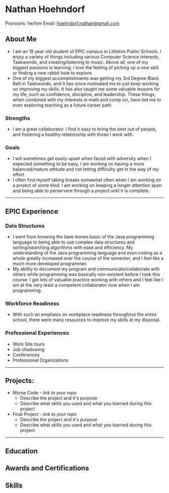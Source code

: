 # Nathan Hoehndorf
Pronouns: he/him
Email: hoehndorf.nathan@gmail.com
## About Me
* I am an 18 year old student of EPIC campus in Littleton Public Schools. I enjoy a variety of things including various Computer Science interests, Taekwondo, and creating/listening to music. Above all, one of my biggest passions is learning. I love the feeling of picking up a new skill or finding a new rabbit hole to explore.
* One of my biggest accomplishments was getting my 3rd Degree Black Belt in Taekwondo, and it has since motivated me to just keep working on improving my skills. It has also taught me some valuable lessons for my life, such as confidence, discipline, and leadership. These things, when combined with my interests in math and comp sci, have led me to even exploring teaching as a future career path.
### Strengths
- I am a great collaborator. I find it easy to bring the best out of people, and fostering a healthy relationship with those I work with.
### Goals
- I will sometimes get easily upset when faced with adversity when I expected something to be easy. I am working on having a more balanced/mature attitude and not letting difficulty get in the way of my effort.
- I often find myself taking breaks somewhat often when I am working on a project of some kind. I am working on keeping a longer attention span and being able to perservere through a project until it is complete.

--- 
## EPIC Experience

### Data Structures
* I went from knowing the bare-bones basic of the Java programming language to being able to use complex data structures and sorting/searching algorithms with ease and efficiency. My understanding of the Java programming language and even coding as a whole greatly increased over the course of the semester, and I feel like a much more developed programmer.
* My ability to document my program and communicate/collaborate with others while programming was basically non-existent before I took this course. I got lots of valuable practice working with others and I feel like I am at the very least a competent collaborator now when I am programming.

### Workforce Readiness
- With such an emphasis on workplace readiness throughout the entire school, there were many resources to improve my skills at my disposal. 

### Professional Experiences
- Work Site tours
- Job shadowing
- Conferences
- Professional Organizations

---
## Projects: 
-  Morse Code - *link to your repo*
	- Describe the project and it's purpose
	- Describe what skills you used and what you learned during this project
- Final Project - *link to your repo*
	 - Describe the project and it's purpose
	- Describe what skills you used and what you learned during this project


---

## Education
## Awards and Certifications
## Skills
